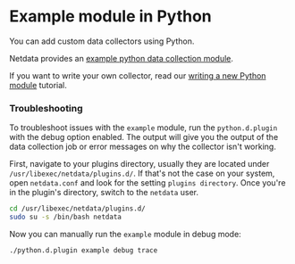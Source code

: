 <!--
title: "Example module in Python"
custom_edit_url: "https://github.com/netdata/netdata/edit/master/collectors/python.d.plugin/example/README.md"
sidebar_label: "Example module in Python"
learn_status: "Published"
learn_topic_type: "References"
learn_rel_path: "Integrations/Monitor/Mock Collectors"
-->

# Example module in Python

You can add custom data collectors using Python.

Netdata provides an [example python data collection module](https://github.com/netdata/netdata/tree/master/collectors/python.d.plugin/example).

If you want to write your own collector, read our [writing a new Python module](https://github.com/netdata/netdata/blob/master/collectors/python.d.plugin/README.md#how-to-write-a-new-module) tutorial.


### Troubleshooting

To troubleshoot issues with the `example` module, run the `python.d.plugin` with the debug option enabled. The 
output will give you the output of the data collection job or error messages on why the collector isn't working.

First, navigate to your plugins directory, usually they are located under `/usr/libexec/netdata/plugins.d/`. If that's 
not the case on your system, open `netdata.conf` and look for the setting `plugins directory`. Once you're in the 
plugin's directory, switch to the `netdata` user.

```bash
cd /usr/libexec/netdata/plugins.d/
sudo su -s /bin/bash netdata
```

Now you can manually run the `example` module in debug mode:

```bash
./python.d.plugin example debug trace
```

